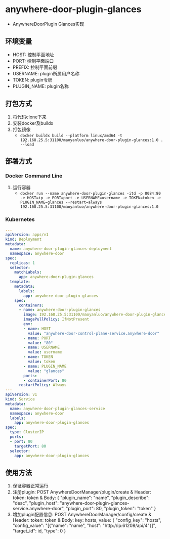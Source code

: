 # anywhere-door-plugin-glances
* AnywhereDoorPlugin Glances实现

## 环境变量
* HOST: 控制平面地址
* PORT: 控制平面端口
* PREFIX: 控制平面前缀
* USERNAME: plugin所属用户名称
* TOKEN: plugin令牌
* PLUGIN_NAME: plugin名称

## 打包方式
1. 将代码clone下来
2. 安装docker及buildx
3. 打包镜像
    * `docker buildx build --platform linux/amd64 -t 192.168.25.5:31100/maoyanluo/anywhere-door-plugin-glances:1.0 . --load`

## 部署方式

### Docker Command Line
1. 运行容器
    * `docker run --name anywhere-door-plugin-glances -itd -p 8084:80 -e HOST=ip -e PORT=port -e USERNAME=username -e TOKEN=token -e PLUGIN_NAME=glances --restart=always 192.168.25.5:31100/maoyanluo/anywhere-door-plugin-glances:1.0`

### Kubernetes
```yaml
---
apiVersion: apps/v1
kind: Deployment
metadata:
  name: anywhere-door-plugin-glances-deployment
  namespace: anywhere-door
spec:
  replicas: 1
  selector:
    matchLabels:
      app: anywhere-door-plugin-glances
  template:
    metadata:
      labels:
        app: anywhere-door-plugin-glances
    spec:
      containers:
      - name: anywhere-door-plugin-glances
        image: 192.168.25.5:31100/maoyanluo/anywhere-door-plugin-glances:1.0
        imagePullPolicy: IfNotPresent
        env:
        - name: HOST
          value: "anywhere-door-control-plane-service.anywhere-door"
        - name: PORT
          value: "80"
        - name: USERNAME
          value: username
        - name: TOKEN
          value: token
        - name: PLUGIN_NAME
          value: "glances"
        ports:
        - containerPort: 80
      restartPolicy: Always
---
apiVersion: v1
kind: Service
metadata:
  name: anywhere-door-plugin-glances-service
  namespace: anywhere-door
  labels:
    app: anywhere-door-plugin-glances
spec:
  type: ClusterIP
  ports:
  - port: 80
    targetPort: 80
  selector:
    app: anywhere-door-plugin-glances
```

## 使用方法
1. 保证容器正常运行
2. 注册plugin: POST AnywhereDoorManager/plugin/create & Header: token: token & Body: { "plugin_name": "name", "plugin_describe": "desc", "plugin_host": "anywhere-door-plugin-glances-service.anywhere-door", "plugin_port": 80, "plugin_token": "token" }
3. 增加plugin配置信息: POST AnywhereDoorManager/config/create & Header: token: token & Body: key: hosts, value: { "config_key": "hosts", "config_value": "[{\"name\": \"name\", \"host\": \"http://ip:61208/api/4\"}]", "target_id": id, "type": 0 }
